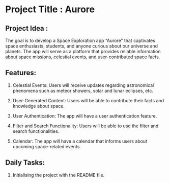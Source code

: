 # Project Title : Aurore

## Project Idea : 
The goal is to develop a Space Exploration app  “Aurore” that captivates space enthusiasts, students, and anyone curious about our universe and planets. The app will serve as a platform that provides reliable information about space missions, celestial events, and user-contributed space facts.

## Features:
1. Celestial Events: Users will receive updates regarding astronomical phenomena such as meteor showers, solar and lunar eclipses, etc.

2. User-Generated Content: Users will be able to contribute their facts and knowledge about space.

3. User Authentication: The app will have a user authentication feature.

4. Filter and Search Functionality: Users will be able to use the filter and search functionalities.

5. Calendar: The app will have a calendar that informs users about upcoming space-related events.


## Daily Tasks: 
1. Initialising the project with the README file.


